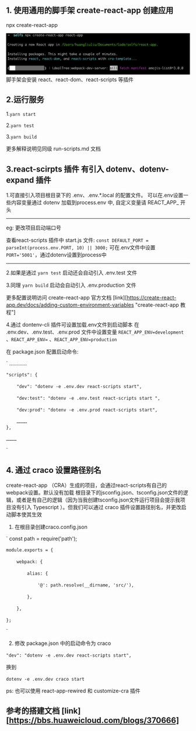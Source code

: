 ## 1. 使用通用的脚手架 create-react-app 创建应用
npx create-react-app <project-name>  

![img](/documents/img/start.png "start.png")
脚手架会安装 react、react-dom、react-scripts 等插件

## 2.运行服务
1.`yarn start`

2.`yarn test`

3.`yarn build`

更多解释说明见同级 run-scripts.md 文档 

## 3.react-scirpts 插件 有引入 dotenv、dotenv-expand 插件
1.可直接引入项目根目录下的 .env、.env.*.local 的配置文件。 可以在.env设置一些内容变量通过 dotenv 加载到process.env 中, 自定义变量请 REACT_APP_ 开头
***
eg: 更改项目启动端口号

查看react-scripts 插件中 start.js 文件:
`const DEFAULT_PORT = parseInt(process.env.PORT, 10) || 3000;`
可在.env文件中设置 `PORT='5001'`，通过dotenv设置到process中

***
2.如果是通过 `yarn test` 启动还会自动引入 .env.test 文件

3.同理 `yarn build` 启动会自动引入 .env.production 文件

更多配置说明访问 create-react-app 官方文档 [link][https://create-react-app.dev/docs/adding-custom-environment-variables "create-react-app 教程"]

4.通过 dontenv-cli 插件可设置加载.env文件到启动脚本
在 .env.dev、.env.test、.env.prod 文件中设置变量 `REACT_APP_ENV=development` 、`REACT_APP_ENV=` 、`REACT_APP_ENV=production` 

在 package.json 配置启动命令:

`
…………

    "scripts": {

        "dev": "dotenv -e .env.dev react-scripts start",

        "dev:test": "dotenv -e .env.test react-scripts start ",

        "dev:prod": "dotenv -e .env.prod react-scripts start",

        …………
    },
    
    …………
`

## 4. 通过 craco 设置路径别名

create-react-app （CRA）生成的项目，会通过react-scripts有自己的 webpack设置。默认没有加载
根目录下的jsconfig.json、tsconfig.json文件的逻辑，或者是有自己的逻辑（因为当我创建tsconfig.json文件运行项目会提示我项目没有引入 Typescript ）。但我们可以通过 craco 插件设置路径别名，并更改启动脚本使其生效

1. 在根目录创建craco.config.json
   
`
    const path = require('path');

    module.exports = {

        webpack: {

            alias: {

                '@': path.resolve(__dirname, 'src/'),

            },

        },
    
    };
`

2. 修改 package.json 中的启动命令为 craco
   
`
"dev": "dotenv -e .env.dev react-scripts start",
`

换到

`
dotenv -e .env.dev craco start
`

ps: 也可以使用 react-app-rewired 和 customize-cra 插件


## 参考的搭建文档 [link][https://bbs.huaweicloud.com/blogs/370666]